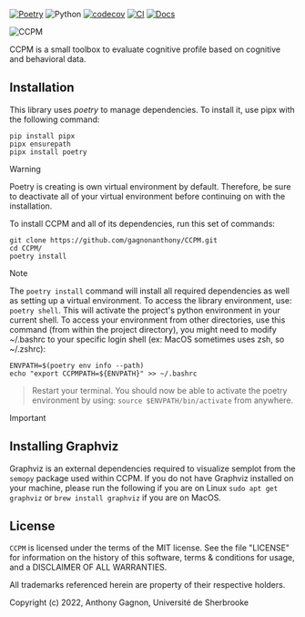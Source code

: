 [![Poetry](https://img.shields.io/endpoint?url=https://python-poetry.org/badge/v0.json)](https://python-poetry.org/)
![Python](https://img.shields.io/badge/Python-3.10%2B-blue)
[![codecov](https://codecov.io/gh/gagnonanthony/CCPM/graph/badge.svg?token=7P0QUI6B8U)](https://codecov.io/gh/gagnonanthony/CCPM)
[![CI](https://github.com/gagnonanthony/CCPM/actions/workflows/build-dev.yml/badge.svg?branch=main)](https://github.com/gagnonanthony/CCPM/actions/workflows/build-dev.yml)
[![Docs](https://github.com/gagnonanthony/CCPM/actions/workflows/deploy.yml/badge.svg?branch=main)](https://github.com/gagnonanthony/CCPM/actions/workflows/build-dev.yml)

![CCPM](https://user-images.githubusercontent.com/79757265/225111405-0a5e9a60-4702-4aa7-89fc-d353124dfb63.png)

CCPM is a small toolbox to evaluate cognitive profile based on cognitive and behavioral data. 

## Installation

This library uses *poetry* to manage dependencies. To install it, use pipx with
the following command:

```
pip install pipx
pipx ensurepath
pipx install poetry
```

> [!WARNING]
> Poetry is creating is own virtual environment by default. Therefore, be sure
> to deactivate all of your virtual environment before continuing on with the
> installation.

To install CCPM and all of its dependencies, run this set of commands:

```
git clone https://github.com/gagnonanthony/CCPM.git
cd CCPM/
poetry install
```

> [!NOTE]
> The `poetry install` command will install all required dependencies as well
> as setting up a virtual environment. To access the library environment, use:
> `poetry shell`. This will activate the project's python environment in your
> current shell.
> To access your environment from other directories, use this command (from
> within the project directory), you might need to modify ~/.bashrc to your 
> specific login shell (ex: MacOS sometimes uses zsh, so ~/.zshrc):
```
ENVPATH=$(poetry env info --path)
echo "export CCPMPATH=${ENVPATH}" >> ~/.bashrc
```
> Restart your terminal. You should now be able to activate the poetry
> environment by using: `source $ENVPATH/bin/activate` from anywhere.

> [!IMPORTANT]
> ## Installing Graphviz
> Graphviz is an external dependencies required to visualize semplot from the
> ``semopy`` package used within CCPM. If you do not have Graphviz installed on
> your machine, please run the following if you are on Linux `sudo apt get graphviz`
> or `brew install graphviz` if you are on MacOS. 

## License

``CCPM`` is licensed under the terms of the MIT license. See the file
"LICENSE" for information on the history of this software, terms & conditions
for usage, and a DISCLAIMER OF ALL WARRANTIES.

All trademarks referenced herein are property of their respective holders.

Copyright (c) 2022, Anthony Gagnon,
Université de Sherbrooke
